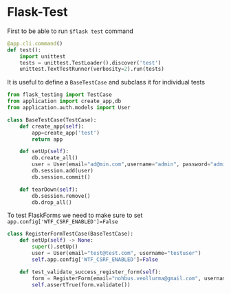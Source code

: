 # Flask-Test

First to be able to run ```$flask test``` command

```python
@app.cli.command()
def test():
    import unittest
    tests = unittest.TestLoader().discover('test')
    unittest.TextTestRunner(verbosity=2).run(tests)
```

It is useful to define a ```BaseTestCase``` 
and subclass it for individual tests
```python
from flask_testing import TestCase
from application import create_app,db
from application.auth.models import User

class BaseTestCase(TestCase):
    def create_app(self):
        app=create_app('test')
        return app

    def setUp(self):
        db.create_all()
        user = User(email="ad@min.com",username="admin", password="admin_user")
        db.session.add(user)
        db.session.commit()

    def tearDown(self):
        db.session.remove()
        db.drop_all()
```

To test FlaskForms we need to make sure to set
```app.config['WTF_CSRF_ENABLED']=False```

```python
class RegisterFormTestCase(BaseTestCase):
    def setUp(self) -> None:
        super().setUp()
        user = User(email="test@test.com", username="testuser")
        self.app.config['WTF_CSRF_ENABLED']=False

    def test_validate_success_register_form(self):
        form = RegisterForm(email="nohbus.veollurma@gmail.com", username="myusername", password="mysecret", confirm_password="mysecret")
        self.assertTrue(form.validate())

```